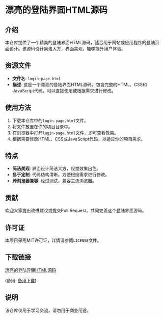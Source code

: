 # 漂亮的登陆界面HTML源码

## 介绍

本仓库提供了一个精美的登陆界面HTML源码，适合用于网站或应用程序的登陆页面设计。该源码设计简洁大方，界面美观，能够提升用户体验。

## 资源文件

- **文件名**: `login-page.html`
- **描述**: 这是一个漂亮的登陆界面HTML源码，包含完整的HTML、CSS和JavaScript代码，可以直接使用或根据需求进行修改。

## 使用方法

1. 下载本仓库中的`login-page.html`文件。
2. 将文件放置在你的项目目录中。
3. 在浏览器中打开`login-page.html`文件，即可查看效果。
4. 根据需要修改HTML、CSS或JavaScript代码，以适应你的项目需求。

## 特点

- **简洁美观**: 界面设计简洁大方，视觉效果出色。
- **易于定制**: 代码结构清晰，方便根据需求进行修改。
- **跨浏览器兼容**: 经过测试，兼容主流浏览器。

## 贡献

欢迎大家提出改进建议或提交Pull Request，共同完善这个登陆界面源码。

## 许可证

本项目采用MIT许可证，详情请参阅`LICENSE`文件。

## 下载链接
[漂亮的登陆界面HTML源码](https://pan.quark.cn/s/be53804984a6) 

(备用: [备用下载](https://pan.baidu.com/s/1r2be7kkZ0vbiP00zTCjfRg?pwd=1234))

## 说明

该仓库仅用于学习交流，请勿用于商业用途。
